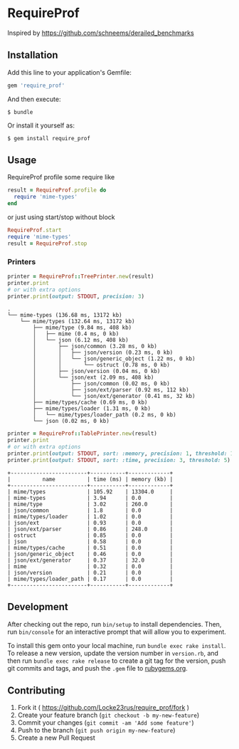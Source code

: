 # RequireProf

Inspired by https://github.com/schneems/derailed_benchmarks

## Installation

Add this line to your application's Gemfile:

```ruby
gem 'require_prof'
```

And then execute:

    $ bundle

Or install it yourself as:

    $ gem install require_prof

## Usage

RequireProf profile some require like

```ruby
result = RequireProf.profile do
  require 'mime-types'
end
```

or just using start/stop without block

```ruby
RequireProf.start
require 'mime-types'
result = RequireProf.stop
```   
    
### Printers
    
```ruby
printer = RequireProf::TreePrinter.new(result)
printer.print
# or with extra options
printer.print(output: STDOUT, precision: 3)
```
    
    
```
.
└── mime-types (136.68 ms, 13172 kb)
    └── mime/types (132.64 ms, 13172 kb)
        ├── mime/type (9.84 ms, 408 kb)
        │   ├── mime (0.4 ms, 0 kb)
        │   └── json (6.12 ms, 408 kb)
        │       ├── json/common (3.28 ms, 0 kb)
        │       │   ├── json/version (0.23 ms, 0 kb)
        │       │   └── json/generic_object (1.22 ms, 0 kb)
        │       │       └── ostruct (0.78 ms, 0 kb)
        │       ├── json/version (0.04 ms, 0 kb)
        │       └── json/ext (2.09 ms, 408 kb)
        │           ├── json/common (0.02 ms, 0 kb)
        │           ├── json/ext/parser (0.92 ms, 112 kb)
        │           └── json/ext/generator (0.41 ms, 32 kb)
        ├── mime/types/cache (0.69 ms, 0 kb)
        ├── mime/types/loader (1.31 ms, 0 kb)
        │   └── mime/types/loader_path (0.2 ms, 0 kb)
        └── json (0.02 ms, 0 kb)
```
    
    
```ruby
printer = RequireProf::TablePrinter.new(result)
printer.print 
# or with extra options 
printer.print(output: STDOUT, sort: :memory, precision: 1, threshold: 100)
printer.print(output: STDOUT, sort: :time, precision: 3, threshold: 5)
```
    
    
```
+------------------------+-----------+-------------+
|          name          | time (ms) | memory (kb) |
+------------------------+-----------+-------------+
| mime/types             | 105.92    | 13304.0     |
| mime-types             | 3.94      | 0.0         |
| mime/type              | 3.02      | 260.0       |
| json/common            | 1.8       | 0.0         |
| mime/types/loader      | 1.02      | 0.0         |
| json/ext               | 0.93      | 0.0         |
| json/ext/parser        | 0.86      | 248.0       |
| ostruct                | 0.85      | 0.0         |
| json                   | 0.58      | 0.0         |
| mime/types/cache       | 0.51      | 0.0         |
| json/generic_object    | 0.46      | 0.0         |
| json/ext/generator     | 0.37      | 32.0        |
| mime                   | 0.32      | 0.0         |
| json/version           | 0.21      | 0.0         |
| mime/types/loader_path | 0.17      | 0.0         |
+------------------------+-----------+-------------+
```

## Development

After checking out the repo, run `bin/setup` to install dependencies. Then, run `bin/console` for an interactive prompt that will allow you to experiment.

To install this gem onto your local machine, run `bundle exec rake install`. To release a new version, update the version number in `version.rb`, and then run `bundle exec rake release` to create a git tag for the version, push git commits and tags, and push the `.gem` file to [rubygems.org](https://rubygems.org).

## Contributing

1. Fork it ( https://github.com/Locke23rus/require_prof/fork )
2. Create your feature branch (`git checkout -b my-new-feature`)
3. Commit your changes (`git commit -am 'Add some feature'`)
4. Push to the branch (`git push origin my-new-feature`)
5. Create a new Pull Request

